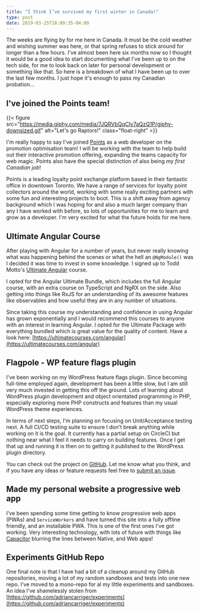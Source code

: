 ```yaml
---
title: "I think I’ve survived my first winter in Canada!"
type: post
date: 2019-03-25T18:09:35-04:00
---
```


The weeks are flying by for me here in Canada. It must be the cold weather and wishing summer was here, or that spring refuses to stick around for longer than a few hours. I've almost been here six months now so I thought it would be a good idea to start documenting what I've been up to on the tech side, for me to look back on later for personal development or something like that. So here is a breakdown of what I have been up to over the last few months. I just hope it's enough to pass my Canadian probation...

## I've joined the Points team!

{{< figure src="https://media.giphy.com/media/7JQRVbQqCIv7aQzQ1P/giphy-downsized.gif" alt="Let's go Raptors!" class="float-right" >}}

I'm really happy to say I've joined [Points](https://points.com) as a web developer on the promotion optimisation team! I will be working with the team to help build out their interactive promotion offering, expanding the teams capacity for web magic. Points also have the special distinction of also being *my first Canadian job*!

Points is a leading loyalty point exchange platform based in their fantastic office in downtown Toronto. We have a range of services for loyalty point collectors around the world, working with some really exciting partners with some fun and interesting projects to boot. This is a shift away from agency background which I was hoping for and also a much larger company than any I have worked with before, so lots of opportunities for me to learn and grow as a developer. I'm very excited for what the future holds for me here.

## Ultimate Angular Course

After playing with Angular for a number of years, but never really knowing what was happening behind the scenes or what the hell an `@NgModule()` was I decided it was time to invest in some knowledge. I signed up to Todd Motto's [Ultimate Angular](https://ultimatecourses.com/angular) course.

I opted for the Angular Ultimate Bundle, which includes the full Angular course, with an extra course on TypeScript and NgRX on the side. Also getting into things like RxJS for an understanding of its awesome features like observables and how useful they are in any number of situations.

Since taking this course my understanding and confidence in using Angular has grown exponentially and I would recommend this courses to anyone with an interest in learning Angular. I opted for the Ultimate Package with everything bundled which is great value for the quality of content.  Have a look here: [https://ultimatecourses.com/angular](https://ultimatecourses.com/angular)

## Flagpole - WP feature flags plugin

I've been working on my WordPress feature flags plugin. Since becoming full-time employed again, development has been a little slow, but I am still very much invested in getting this off the ground. Lots of learning about WordPress plugin development and object orientated programming in PHP, especially exploring more PHP constructs and features than my usual WordPress theme experiences.

In terms of next steps, I'm planning on focusing on Unit/Acceptance testing next. A full CI/CD testing suite to ensure I don't break anything while working on it is the goal. It currently has a partial setup on CircleCI but nothing near what I feel it needs to carry on building features. Once I get that up and running it is then on to getting it published to the WordPress plugin directory.

You can check out the project on [GitHub](https://github.com/jamesrwilliams/flagpole). Let me know what you think, and if you have any ideas or feature requests feel free to [submit an issue](https://github.com/jamesrwilliams/flagpole/issues).

## Made my personal website a progressive web app

I’ve been spending some time getting to know progressive web apps (PWAs) and `ServiceWorkers` and have turned this site into a fully offline friendly, and an installable PWA. This is one of the first ones I've got working. Very interesting technology, with lots of future with things like [Capacitor](https://capacitor.ionicframework.com/) blurring the lines between Native, and Web apps!

## Experiments GitHub Repo

One final note is that I have had a bit of a cleanup around my GitHub repositories, moving a lot of my random sandboxes and tests into one new repo. I've moved to a mono-repo for al my little experiments and sandboxes. An idea I've shamelessly stolen from [https://github.com/adriancarriger/experiments](https://github.com/adriancarriger/experiments)


